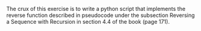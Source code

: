 The crux of this exercise is to write a python script that implements the reverse
function described in pseudocode under the subsection Reversing a Sequence with Recursion
in section 4.4 of the book (page 171).